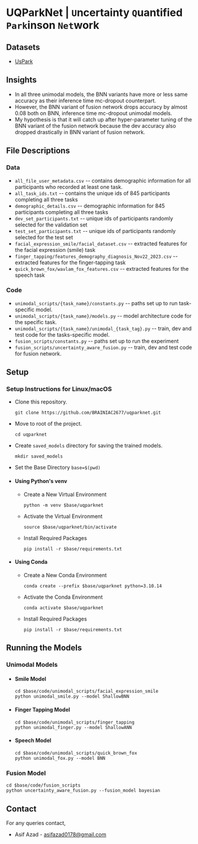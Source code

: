 # UQParkNet | `U`ncertainty `Q`uantified `Park`inson `Net`work


## Datasets
- [UsPark](/data/)

## Insights
- In all three unimodal models, the BNN variants have more or less same accuracy as their inference time mc-dropout counterpart.
- However, the BNN variant of fusion network drops accuracy by almost 0.08 both on BNN, inference time mc-dropout unimodal models.
- My hypothesis is that it will catch up after hyper-parameter tuning of the BNN variant of the fusion network because the dev accuracy also dropped drastically in BNN variant of fusion network.

## File Descriptions

### Data
- `all_file_user_metadata.csv` -- contains demographic information for all participants who recorded at least one task.
- `all_task_ids.txt` -- contains the unique ids of 845 participants completing all three tasks
- `demographic_details.csv` -- demographic information for 845 participants completing all three tasks
- `dev_set_participants.txt` -- unique ids of participants randomly selected for the validation set
- `test_set_participants.txt` -- unique ids of participants randomly selected for the test set
- `facial_expression_smile/facial_dataset.csv` -- extracted features for the facial expression (smile) task
- `finger_tapping/features_demography_diagnosis_Nov22_2023.csv` -- extracted features for the finger-tapping task
- `quick_brown_fox/wavlam_fox_features.csv` -- extracted features for the speech task

### Code
- `unimodal_scripts/{task_name}/constants.py` -- paths set up to run task-specific model.
- `unimodal_scripts/{task_name}/models.py` -- model architecture code for the specific task.
- `unimodal_scripts/{task_name}/unimodal_{task_tag}.py` -- train, dev and test code for the tasks-specific model.
- `fusion_scripts/constants.py` -- paths set up to run the experiment
- `fusion_scripts/uncertainty_aware_fusion.py` -- train, dev and test code for fusion network.

## Setup

### Setup Instructions for Linux/macOS

- Clone this repository.
    ```
    git clone https://github.com/BRAINIAC2677/uqparknet.git
    ```
- Move to root of the project.
    ```
    cd uqparknet
    ```

- Create `saved_models` directory for saving the trained models.
    ```
    mkdir saved_models
    ```

- Set the Base Directory `base=$(pwd)`

- #### Using Python's venv

    - Create a New Virtual Environment
        ```
        python -m venv $base/uqparknet
        ```

    - Activate the Virtual Environment
        ```
        source $base/uqparknet/bin/activate
        ```

    - Install Required Packages
        ```
        pip install -r $base/requirements.txt
        ```

- #### Using Conda

    - Create a New Conda Environment
        ```
        conda create --prefix $base/uqparknet python=3.10.14
        ```

    - Activate the Conda Environment
        ```
        conda activate $base/uqparknet
        ```

    - Install Required Packages
        ```
        pip install -r $base/requirements.txt
        ```

## Running the Models 

### Unimodal Models

- #### Smile Model
    ```
    cd $base/code/unimodal_scripts/facial_expression_smile
    python unimodal_smile.py --model ShallowBNN
    ```

- #### Finger Tapping Model
    ```
    cd $base/code/unimodal_scripts/finger_tapping
    python unimodal_finger.py --model ShallowANN
    ```

- #### Speech Model
    ```
    cd $base/code/unimodal_scripts/quick_brown_fox
    python unimodal_fox.py --model BNN
    ```

### Fusion Model

```
cd $base/code/fusion_scripts
python uncertainty_aware_fusion.py --fusion_model bayesian
```

## Contact
For any queries contact,
- Asif Azad - asifazad0178@gmail.com

